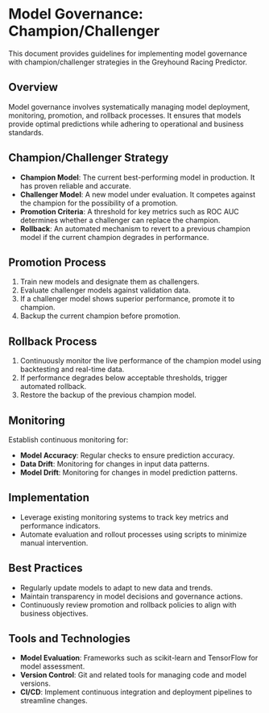 # Model Governance: Champion/Challenger

This document provides guidelines for implementing model governance with champion/challenger strategies in the Greyhound Racing Predictor.

## Overview

Model governance involves systematically managing model deployment, monitoring, promotion, and rollback processes. It ensures that models provide optimal predictions while adhering to operational and business standards.

## Champion/Challenger Strategy

- **Champion Model**: The current best-performing model in production. It has proven reliable and accurate.
- **Challenger Model**: A new model under evaluation. It competes against the champion for the possibility of a promotion.
- **Promotion Criteria**: A threshold for key metrics such as ROC AUC determines whether a challenger can replace the champion.
- **Rollback**: An automated mechanism to revert to a previous champion model if the current champion degrades in performance.

## Promotion Process

1. Train new models and designate them as challengers.
2. Evaluate challenger models against validation data.
3. If a challenger model shows superior performance, promote it to champion.
4. Backup the current champion before promotion.

## Rollback Process

1. Continuously monitor the live performance of the champion model using backtesting and real-time data.
2. If performance degrades below acceptable thresholds, trigger automated rollback.
3. Restore the backup of the previous champion model.

## Monitoring

Establish continuous monitoring for:
- **Model Accuracy**: Regular checks to ensure prediction accuracy.
- **Data Drift**: Monitoring for changes in input data patterns.
- **Model Drift**: Monitoring for changes in model prediction patterns.

## Implementation

- Leverage existing monitoring systems to track key metrics and performance indicators.
- Automate evaluation and rollout processes using scripts to minimize manual intervention.

## Best Practices

- Regularly update models to adapt to new data and trends.
- Maintain transparency in model decisions and governance actions.
- Continuously review promotion and rollback policies to align with business objectives.

## Tools and Technologies

- **Model Evaluation**: Frameworks such as scikit-learn and TensorFlow for model assessment.
- **Version Control**: Git and related tools for managing code and model versions.
- **CI/CD**: Implement continuous integration and deployment pipelines to streamline changes.
